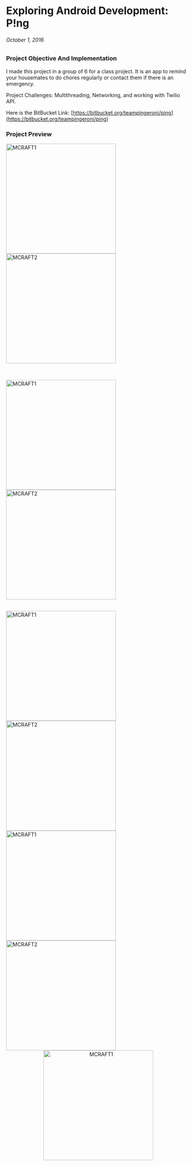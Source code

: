 # Exploring Android Development: P!ng
<!---
An Android application to remind housemates to do chores
:10/01/16
-->
###### October 1, 2016

### Project Objective And Implementation

I made this project in a group of 6 for a class project. It is an app to remind your housemates to do chores regularly or contact them if there is an emergency.

Project Challenges: Multithreading, Networking, and working with Twilio API.

Here is the BitBucket Link: [https://bitbucket.org/teampingeroni/ping](https://bitbucket.org/teampingeroni/ping)

### Project Preview

<img src="http://i.imgur.com/9z9C6yP.png" alt="MCRAFT1" width = 300px>     <img src="http://i.imgur.com/RSKAJb3.png" alt="MCRAFT2" width = 300px>

<br>

<img src="http://i.imgur.com/kM7Zkvg.png" alt="MCRAFT1" width = 300px>     <img src="http://i.imgur.com/zuJWhw1.png" alt="MCRAFT2" width = 300px>

<br>
<img src="http://i.imgur.com/Fh9Ub7q.png" alt="MCRAFT1" width = 300px>    <img src="http://i.imgur.com/RGemMCE.png" alt="MCRAFT2" width = 300px>

<br>
<img src="http://i.imgur.com/Jph9VDS.png" alt="MCRAFT1" width = 300px>    <img src="http://i.imgur.com/l2B7pKe.png" alt="MCRAFT2" width = 300px>

<br>
<center>
<img src="http://i.imgur.com/Gx5AfVQ.png" alt="MCRAFT1" width = 300px>

</center>
